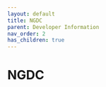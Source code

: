 ```yaml
---
layout: default
title: NGDC
parent: Developer Information
nav_order: 2
has_children: true
---
```


# NGDC 
 